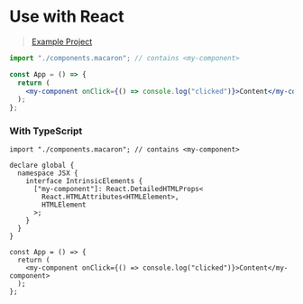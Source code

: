 # Use with React

> [Example Project](https://github.com/macaron-elements/macaron-examples/tree/main/vite-react-ts)

```jsx
import "./components.macaron"; // contains <my-component>

const App = () => {
  return (
    <my-component onClick={() => console.log("clicked")}>Content</my-component>
  );
};
```

### With TypeScript

```tsx
import "./components.macaron"; // contains <my-component>

declare global {
  namespace JSX {
    interface IntrinsicElements {
      ["my-component"]: React.DetailedHTMLProps<
        React.HTMLAttributes<HTMLElement>,
        HTMLElement
      >;
    }
  }
}

const App = () => {
  return (
    <my-component onClick={() => console.log("clicked")}>Content</my-component>
  );
};
```
